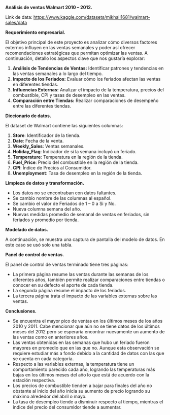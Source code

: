 **Análisis de ventas Walmart 2010 – 2012.**

Link de data: https://www.kaggle.com/datasets/mikhail1681/walmart-sales/data

**Requerimiento empresarial.**

El objetivo principal de este proyecto es analizar cómo diversos factores externos influyen en las ventas semanales y poder así ofrecer recomendaciones estratégicas que permitan optimizar las ventas. A continuación, detallo los aspectos clave que nos gustaría explorar:

1. **Análisis de Tendencias de Ventas:** Identificar patrones y tendencias en las ventas semanales a lo largo del tiempo.
1. **Impacto de los Feriados:** Evaluar cómo los feriados afectan las ventas en diferentes tiendas.
1. **Influencias Externas:** Analizar el impacto de la temperatura, precios del combustible, CPI y tasas de desempleo en las ventas.
1. **Comparación entre Tiendas:** Realizar comparaciones de desempeño entre las diferentes tiendas.

**Diccionario de datos.**

El dataset de Walmart contiene las siguientes columnas:

1. **Store**: Identificador de la tienda.
1. **Date**: Fecha de la venta.
1. **Weekly\_Sales**: Ventas semanales.
1. **Holiday\_Flag**: Indicador de si la semana incluyó un feriado.
1. **Temperature**: Temperatura en la región de la tienda.
1. **Fuel\_Price**: Precio del combustible en la región de la tienda.
1. **CPI**: Índice de Precios al Consumidor.
1. **Unemployment**: Tasa de desempleo en la región de la tienda.

**Limpieza de datos y transformación.**

- Los datos no se encontraban con datos faltantes.
- Se cambio nombre de las columnas al español.
- Se cambio el valor de Feriados de 1 – 0 a Si y No.
- Nueva columna semana del año.
- Nuevas medidas promedio de semanal de ventas en feriados, sin feriados y promedio por tienda.

**Modelado de datos.**

A continuación, se muestra una captura de pantalla del modelo de datos. En este caso se usó solo una tabla.



**Panel de control de ventas.**

El panel de control de ventas terminado tiene tres páginas:

- La primera página resume las ventas durante las semanas de los diferentes años, también permite realizar comparaciones entre tiendas o conocer en su defecto el aporte de cada tienda.
- La segunda página resume el impacto de los feriados.
- La tercera página trata el impacto de las variables externas sobre las ventas.

**Conclusiones.**

- Se encuentra el mayor pico de ventas en los últimos meses de los años 2010 y 2011. Cabe mencionar que aún no se tiene datos de los últimos meses del 2012 pero se esperaría encontrar nuevamente un aumento de las ventas como en anteriores años.
- Las ventas obtenidas en las semanas que hubo un feriado fueron mayores en promedio que en las que no. Aunque esta observación se requiere estudiar más a fondo debido a la cantidad de datos con las que se cuenta en cada categoría.
- Respecto a las variables externas, la temperatura tiene un comportamiento parecido cada año, logrando las temperaturas más bajas en los últimos meses del año lo que está de acuerdo con la estación respectiva. 
- Los precios de combustible tienden a bajar para finales del año no obstante al inicio del año inicia su aumento de precio logrando su máximo alrededor del abril o mayo. 
- La tasa de desempleo tiende a disminuir respecto al tiempo, mientras el índice del precio del consumidor tiende a aumentar.
